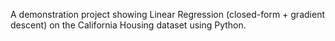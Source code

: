 A demonstration project showing Linear Regression (closed-form + gradient descent)
on the California Housing dataset using Python.